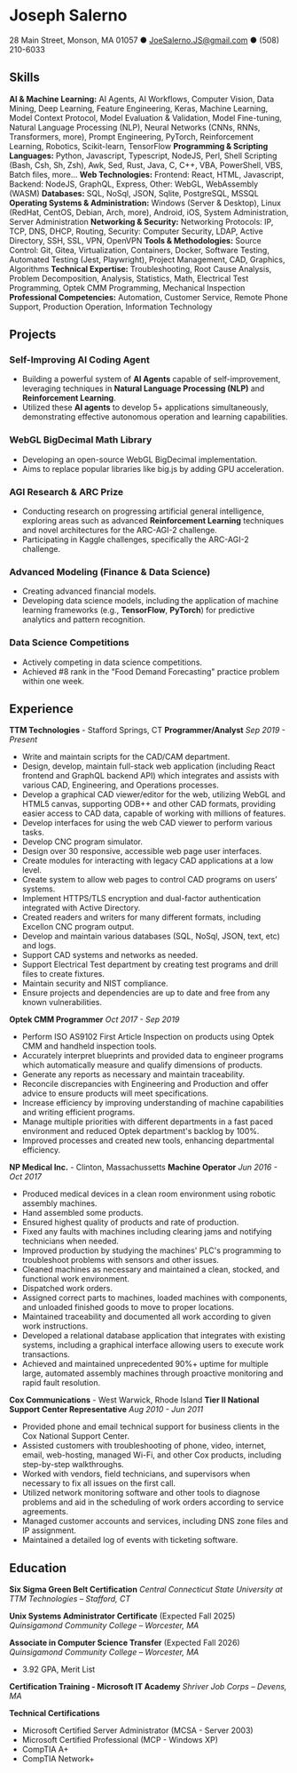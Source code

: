 # Joseph Salerno
28 Main Street, Monson, MA 01057 ● JoeSalerno.JS@gmail.com ● (508) 210-6033

## Skills

**AI & Machine Learning:** AI Agents, AI Workflows, Computer Vision, Data Mining, Deep Learning, Feature Engineering, Keras, Machine Learning, Model Context Protocol, Model Evaluation & Validation, Model Fine-tuning, Natural Language Processing (NLP), Neural Networks (CNNs, RNNs, Transformers, more), Prompt Engineering, PyTorch, Reinforcement Learning, Robotics, Scikit-learn, TensorFlow
**Programming & Scripting Languages:** Python, Javascript, Typescript, NodeJS, Perl, Shell Scripting (Bash, Csh, Sh, Zsh), Awk, Sed, Rust, Java, C, C++, VBA, PowerShell, VBS, Batch files, more...
**Web Technologies:** Frontend: React, HTML, Javascript, Backend: NodeJS, GraphQL, Express, Other: WebGL, WebAssembly (WASM)
**Databases:** SQL, NoSql, JSON, Sqlite, PostgreSQL, MSSQL
**Operating Systems & Administration:** Windows (Server & Desktop), Linux (RedHat, CentOS, Debian, Arch, more), Android, iOS, System Administration, Server Administration
**Networking & Security:** Networking Protocols: IP, TCP, DNS, DHCP, Routing, Security: Computer Security, LDAP, Active Directory, SSH, SSL, VPN, OpenVPN
**Tools & Methodologies:** Source Control: Git, Gitea, Virtualization, Containers, Docker, Software Testing, Automated Testing (Jest, Playwright), Project Management, CAD, Graphics, Algorithms
**Technical Expertise:** Troubleshooting, Root Cause Analysis, Problem Decomposition, Analysis, Statistics, Math, Electrical Test Programming, Optek CMM Programming, Mechanical Inspection
**Professional Competencies:** Automation, Customer Service, Remote Phone Support, Production Operation, Information Technology

## Projects

### Self-Improving AI Coding Agent
- Building a powerful system of **AI Agents** capable of self-improvement, leveraging techniques in **Natural Language Processing (NLP)** and **Reinforcement Learning**.
- Utilized these **AI agents** to develop 5+ applications simultaneously, demonstrating effective autonomous operation and learning capabilities.

### WebGL BigDecimal Math Library
- Developing an open-source WebGL BigDecimal implementation.
- Aims to replace popular libraries like big.js by adding GPU acceleration.

### AGI Research & ARC Prize
- Conducting research on progressing artificial general intelligence, exploring areas such as advanced **Reinforcement Learning** techniques and novel architectures for the ARC-AGI-2 challenge.
- Participating in Kaggle challenges, specifically the ARC-AGI-2 challenge.

### Advanced Modeling (Finance & Data Science)
- Creating advanced financial models.
- Developing data science models, including the application of machine learning frameworks (e.g., **TensorFlow**, **PyTorch**) for predictive analytics and pattern recognition.

### Data Science Competitions
- Actively competing in data science competitions.
- Achieved #8 rank in the "Food Demand Forecasting" practice problem within one week.

## Experience

**TTM Technologies** - Stafford Springs, CT
**Programmer/Analyst**
*Sep 2019 - Present*
- Write and maintain scripts for the CAD/CAM department.
- Design, develop, maintain full-stack web application (including React frontend and GraphQL backend API) which integrates and assists with various CAD, Engineering, and Operations processes.
- Develop a graphical CAD viewer/editor for the web, utilizing WebGL and HTML5 canvas, supporting ODB++ and other CAD formats, providing easier access to CAD data, capable of working with millions of features.
- Develop interfaces for using the web CAD viewer to perform various tasks.
- Develop CNC program simulator.
- Design over 30 responsive, accessible web page user interfaces.
- Create modules for interacting with legacy CAD applications at a low level.
- Create system to allow web pages to control CAD programs on users’ systems.
- Implement HTTPS/TLS encryption and dual-factor authentication integrated with Active Directory.
- Created readers and writers for many different formats, including Excellon CNC program output.
- Develop and maintain various databases (SQL, NoSql, JSON, text, etc) and logs.
- Support CAD systems and networks as needed.
- Support Electrical Test department by creating test programs and drill files to create fixtures.
- Maintain security and NIST compliance.
- Ensure projects and dependencies are up to date and free from any known vulnerabilities.

**Optek CMM Programmer**
*Oct 2017 - Sep 2019*
- Perform ISO AS9102 First Article Inspection on products using Optek CMM and handheld inspection tools.
- Accurately interpret blueprints and provided data to engineer programs which automatically measure and qualify dimensions of products.
- Generate any reports as necessary and maintain traceability.
- Reconcile discrepancies with Engineering and Production and offer advice to ensure products will meet specifications.
- Increase efficiency by improving understanding of machine capabilities and writing efficient programs.
- Manage multiple priorities with different departments in a fast paced environment and reduced Optek department's backlog by 100%.
- Improved processes and created new tools, enhancing departmental efficiency.

**NP Medical Inc.** - Clinton, Massachussetts
**Machine Operator**
*Jun 2016 - Oct 2017*
- Produced medical devices in a clean room environment using robotic assembly machines.
- Hand assembled some products.
- Ensured highest quality of products and rate of production.
- Fixed any faults with machines including clearing jams and notifying technicians when needed.
- Improved production by studying the machines' PLC's programming to troubleshoot problems with sensors and other issues.
- Cleaned machines as necessary and maintained a clean, stocked, and functional work environment.
- Dispatched work orders.
- Assigned correct parts to machines, loaded machines with components, and unloaded finished goods to move to proper locations.
- Maintained traceability and documented all work according to given work instructions.
- Developed a relational database application that integrates with existing systems, including a graphical interface allowing users to execute work transactions.
- Achieved and maintained unprecedented 90%+ uptime for multiple large, automated assembly machines through proactive monitoring and rapid fault resolution.

**Cox Communications** - West Warwick, Rhode Island
**Tier II National Support Center Representative**
*Aug 2010 - Jun 2011*
- Provided phone and email technical support for business clients in the Cox National Support Center.
- Assisted customers with troubleshooting of phone, video, internet, email, web-hosting, managed Wi-Fi, and other Cox products, including step-by-step walkthroughs.
- Worked with vendors, field technicians, and supervisors when necessary to fix all issues on the first call.
- Utilized network monitoring software and other tools to diagnose problems and aid in the scheduling of work orders according to service agreements.
- Managed customer accounts and services, including DNS zone files and IP assignment.
- Maintained a detailed log of events with ticketing software.

## Education

**Six Sigma Green Belt Certification**
*Central Connecticut State University at TTM Technologies – Stafford, CT*

**Unix Systems Administrator Certificate** (Expected Fall 2025)
*Quinsigamond Community College – Worcester, MA*

**Associate in Computer Science Transfer** (Expected Fall 2026)
*Quinsigamond Community College – Worcester, MA*
- 3.92 GPA, Merit List

**Certification Training - Microsoft IT Academy**
*Shriver Job Corps – Devens, MA*

**Technical Certifications**
- Microsoft Certified Server Administrator (MCSA - Server 2003)
- Microsoft Certified Professional (MCP - Windows XP)
- CompTIA A+
- CompTIA Network+
